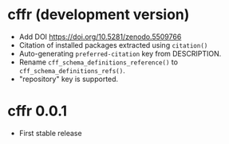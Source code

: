 # cffr (development version)

-   Add DOI <https://doi.org/10.5281/zenodo.5509766>
-   Citation of installed packages extracted using `citation()`
-   Auto-generating `preferred-citation` key from DESCRIPTION.
-   Rename `cff_schema_definitions_reference()` to
    `cff_schema_definitions_refs()`.
-   "repository" key is supported.

# cffr 0.0.1

-   First stable release
